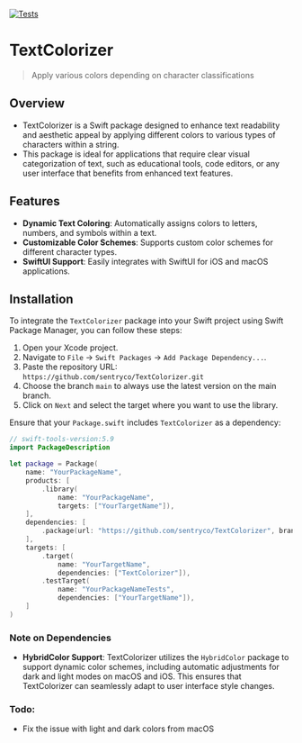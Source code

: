 [![Tests](https://github.com/sentryco/TextColorizer/actions/workflows/Tests.yml/badge.svg)](https://github.com/sentryco/TextColorizer/actions/workflows/Tests.yml)

# TextColorizer

> Apply various colors depending on character classifications

## Overview
- TextColorizer is a Swift package designed to enhance text readability and aesthetic appeal by applying different colors to various types of characters within a string. 
- This package is ideal for applications that require clear visual categorization of text, such as educational tools, code editors, or any user interface that benefits from enhanced text features.

## Features
- **Dynamic Text Coloring**: Automatically assigns colors to letters, numbers, and symbols within a text.
- **Customizable Color Schemes**: Supports custom color schemes for different character types.
- **SwiftUI Support**: Easily integrates with SwiftUI for iOS and macOS applications.

## Installation

To integrate the `TextColorizer` package into your Swift project using Swift Package Manager, you can follow these steps:

1. Open your Xcode project.
2. Navigate to `File` -> `Swift Packages` -> `Add Package Dependency...`.
3. Paste the repository URL: `https://github.com/sentryco/TextColorizer.git`
4. Choose the branch `main` to always use the latest version on the main branch.
5. Click on `Next` and select the target where you want to use the library.

Ensure that your `Package.swift` includes `TextColorizer` as a dependency:

```swift
// swift-tools-version:5.9
import PackageDescription

let package = Package(
    name: "YourPackageName",
    products: [
        .library(
            name: "YourPackageName",
            targets: ["YourTargetName"]),
    ],
    dependencies: [
        .package(url: "https://github.com/sentryco/TextColorizer", branch: "main")
    ],
    targets: [
        .target(
            name: "YourTargetName",
            dependencies: ["TextColorizer"]),
        .testTarget(
            name: "YourPackageNameTests",
            dependencies: ["YourTargetName"]),
    ]
)
```

### Note on Dependencies
- **HybridColor Support**: TextColorizer utilizes the `HybridColor` package to support dynamic color schemes, including automatic adjustments for dark and light modes on macOS and iOS. This ensures that TextColorizer can seamlessly adapt to user interface style changes.

### Todo: 
- Fix the issue with light and dark colors from macOS
